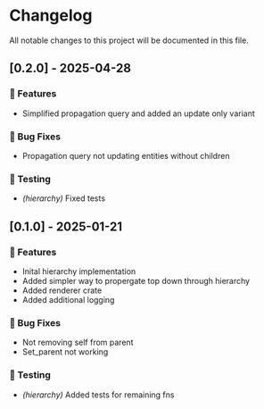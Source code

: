 # Changelog

All notable changes to this project will be documented in this file.

## [0.2.0] - 2025-04-28

### 🚀 Features

- Simplified propagation query and added an update only variant

### 🐛 Bug Fixes

- Propagation query not updating entities without children

### 🧪 Testing

- *(hierarchy)* Fixed tests


## [0.1.0] - 2025-01-21

### 🚀 Features

- Inital hierarchy implementation
- Added simpler way to propergate top down through hierarchy
- Added renderer crate
- Added additional logging

### 🐛 Bug Fixes

- Not removing self from parent
- Set_parent not working

### 🧪 Testing

- *(hierarchy)* Added tests for remaining fns


